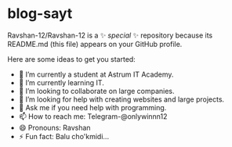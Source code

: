# blog-sayt

Ravshan-12/Ravshan-12 is a ✨ _special_ ✨ repository because its README.md (this file) appears on your GitHub profile.

Here are some ideas to get you started:

- 🔭 I’m currently a student at Astrum IT Academy. 
- 🌱 I’m currently learning IT.
- 👯 I’m looking to collaborate on  large companies.
- 🤔 I’m looking for help with creating websites and large projects.
- 💬 Ask me if you need help with programming.
- 📫 How to reach me: Telegram-@onlywinnn12
- 😄 Pronouns: Ravshan
- ⚡️ Fun fact: Balu cho'kmidi...